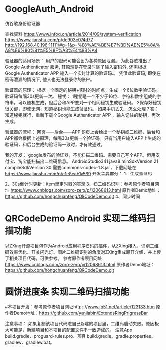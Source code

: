 # GoogleAuth_Android
仿谷歌身份验证器

查找资料
https://www.infoq.cn/article/2014/09/system-verification
https://www.jianshu.com/p/de903c074d77
http://192.168.40.196:11111/#g=1&p=%E8%AE%BE%E7%BD%AE%E5%8A%A8%E6%80%81%E5%8F%A3%E4%BB%A4

验证器的适用场景：
	用户的密码可能会因为各种原因泄漏。
	为此谷歌推出了 Google Authenticator 服务, 其原理是在登录时除了输入密码外, 还需根据 Google Authenticator APP 输入一个实时计算的验证码.。
	凭借此验证码, 即使在密码泄漏的情况下, 他人也无法登录你的账户。

验证器的原理：
	根据一个固定的秘钥+实时的时间点，生成一个6位数字验证码。验证码每隔30s更新一次。
	秘钥：	1秘钥是一个不少于16位、字符和数字组成的字符串。可以随机生成，但后台和APP要对一个相同秘钥生成验证码。
		2保存好秘钥很关键，即使无网，知道秘钥也能生成验证码。
	如果手机丢失，怎么处理？答：知道秘钥就行，重新下载个Google Authenticator APP ，输入记住的秘钥，再次生成。

验证器的流程：
	网页——后台——APP
	网页上会给出一个秘钥或二维码，后台和APP都会根据上述原理，每隔30s更新一个验证码。只有当用户输入APP上生成的验证码，和后台生成的验证码一致时，才有效通过。

我的开发：
	google发布的验证器，不能扫描二维码。需要自己写个APP。但用支付宝、淘宝能扫描出二维码信息。
	AndroidStudio341
	java8
	minSdkVersion 21
	compileSdkVersion 30
	需要commons-codec-1.8.jar，下载网址在 https://www.jianshu.com/p/c1e8cab1a569
开发主要部分：
1、生成验证码

2、30s倒计时更新：item里定时器的实现
3、扫二维码识别：参考原作者项目网址  https://www.cnblogs.com/zoro-zero/p/12068613.html    原作者Demo地址：https://github.com/hongchuanfeng/QRCodeDemo.git
4、同步时间

# QRCodeDemo Android 实现二维码扫描功能
以ZXing开源项目包作为Android应用程序扫码的插件，从ZXing接入、识别二维码效率优化、开关闪光灯、图片二维码识别的角度对ZXing集成展开介绍，并上传了相关项目代码，可供参考。
参考原作者项目网址  https://www.cnblogs.com/zoro-zero/p/12068613.html
原作者Demo地址：https://github.com/hongchuanfeng/QRCodeDemo.git

# 圆饼进度条 实现二维码扫描功能

#本项目开发：参考原作者项目网址https://www.jb51.net/article/123133.htm  原作者Demo地址：https://github.com/yanjiabin/ExtendsRingPrigressBar


注意事项：
如果复制该项目代码进自己新建的项目里，二维码启动失败。原因极大可能是，新建项目和本项目的配置文件不一致造成的。
注意App build.gredle、proguard-rules.pro、项目 build.gredle、gradle.properties、gradlew、gradlew.bat。


